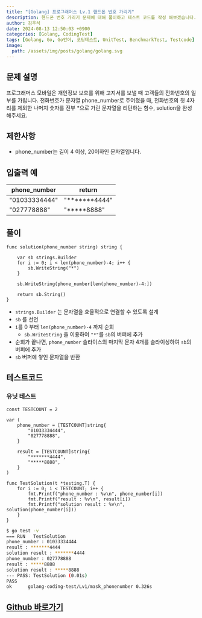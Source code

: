 ```yaml
---
title: "[Golang] 프로그래머스 Lv.1 핸드폰 번호 가리기"
description: 핸드폰 번호 가리기 문제에 대해 풀이하고 테스트 코드를 작성 해보겠습니다.
author: 김우석
date: 2024-08-13 12:50:03 +0900
categories: [Golang, CodingTest]
tags: [Golang, Go, Go언어, 코딩테스트, UnitTest, BenchmarkTest, Testcode]
image:
  path: /assets/img/posts/golang/golang.svg
---
```


## 문제 설명
프로그래머스 모바일은 개인정보 보호를 위해 고지서를 보낼 때 고객들의 전화번호의 일부를 가립니다.
전화번호가 문자열 phone_number로 주어졌을 때, 전화번호의 뒷 4자리를 제외한 나머지 숫자를 전부 *으로 가린 문자열을 리턴하는 함수, solution을 완성해주세요.


## 제한사항
- phone_number는 길이 4 이상, 20이하인 문자열입니다.


## 입출력 예

| phone\_number | return |
| --- | --- |
| "01033334444" | "\*\*\*\*\*\*\*4444" |
| "027778888" | "\*\*\*\*\*8888" |



## 풀이 
```golang
func solution(phone_number string) string {

	var sb strings.Builder
	for i := 0; i < len(phone_number)-4; i++ {
		sb.WriteString("*")
	}

	sb.WriteString(phone_number[len(phone_number)-4:])

	return sb.String()
}
```

- `strings.Builder` 는 문자열을 효율적으로 연결할 수 있도록 설계
- `sb` 를 선언
- `i`를 0 부터 `len(phone_number)-4` 까지 순회
	- `sb.WriteString` 을 이용하여 `"*"`를 `sb`의 버퍼에 추가
- 순회가 끝나면, `phone_number` 슬라이스의 마지막 문자 4개를 슬라이싱하여 `sb`의 버퍼에 추가
- `sb` 버퍼에 쌓인 문자열을 반환


## 테스트코드
### 유닛 테스트
```golang
const TESTCOUNT = 2

var (
	phone_number = [TESTCOUNT]string{
		"01033334444",
		"027778888",
	}

	result = [TESTCOUNT]string{
		"*******4444",
		"*****8888",
	}
)

func TestSolution(t *testing.T) {
	for i := 0; i < TESTCOUNT; i++ {
		fmt.Printf("phone_number : %v\n", phone_number[i])
		fmt.Printf("result : %v\n", result[i])
		fmt.Printf("solution result : %v\n", solution(phone_number[i]))
	}
}
```

```bash
$ go test -v
=== RUN   TestSolution
phone_number : 01033334444
result : *******4444
solution result : *******4444
phone_number : 027778888
result : *****8888
solution result : *****8888
--- PASS: TestSolution (0.01s)
PASS
ok      golang-coding-test/Lv1/mask_phonenumber 0.326s
```

## [Github 바로가기](https://github.com/kr-goos/golang-coding-test/tree/master/programmers/Lv1/mask_phonenumber)